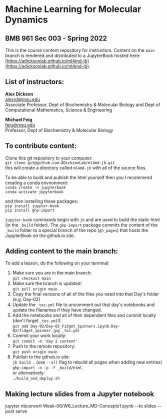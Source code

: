 # Machine Learning for Molecular Dynamics
## BMB 961 Sec 003 - Spring 2022
This is the course content repository for instructors.  Content on the `main` branch is rendered and distributed to a JupyterBook hosted here: [https://adicksonlab.github.io/ml4md-jb](https://adicksonlab.github.io/ml4md-jb).

## List of instructors:
**Alex Dickson** \
[alexrd@msu.edu](mailto:alexrd@msu.edu)\
Associate Professor, Dept of Biochemistry &amp; Molecular Biology and Dept of Computational Mathematics, Science &amp; Engineering

**Michael Feig** \
[feig@msu.edu](mailto:feig@msu.edu)\
Professor, Dept of Biochemistry &amp; Molecular Biology

## To contribute content:

Clone this git repository to your computer:\
`git clone git@github.com:ADicksonLab/ml4md-jb.git`\
this will create a directory called `ml4md-jb` with all of the source files.

To be able to build and publish the html yourself then you I recommend creating a conda environment:\
`conda create -n jupyterbook`\
`conda activate jupyterbook`

and then installing these packages:\
`pip install jupyter-book`\
`pip install ghp-import`

`jupyter-book` commands begin with `jb` and are used to build the static html (in the `_build` folder).  The `ghp-import` package commits the content of the `_build` folder to a special branch of the repo (`gh_pages`) that hosts the JupyterBook on the github.io site.

## Adding content to the main branch:

To add a lesson, do the following on your terminal:

1) Make sure you are in the main branch:\
   `git checkout main`
2) Make sure the branch is updated:\
   `git pull origin main`
3) Copy the final versions of all of the files you need into that Day's folder (e.g. Day-02)
4) Update the `_toc.yml` file to uncomment out that day's notebooks and update the filenames if they have changed.
5) Add the notebooks and all of their dependent files and commit locally (don't forget `_toc.yml`!):\
   `git add Day-02/Day-02_Fidget_Spinners.ipynb Day-02/fidget_spinner.jpg _toc.yml`
6) Commit your work locally:\
   `git commit -m 'day 2 content'`
7) Push to the remote repository:\
   `git push origin main`
8) Publish to the github.io site:\
   `jb build .`  (use `--all` flag to rebuild all pages when adding new entries)\
   `ghp-import -n -p -f _build/html`\
   or alternatively:\
   `./build_and_deploy.sh`

## Making lecture slides from a Jupyter notebook
jupyter nbconvert Week-06/W6_Lecture_MD-Concepts1.ipynb --to slides --post serve